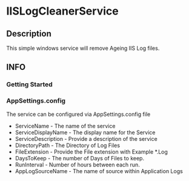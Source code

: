 # IISLogCleanerService
 
## Description

This simple windows service will remove Ageing IIS Log files. 

## INFO 

### Getting Started


### AppSettings.config 

The service can be configured via AppSettings.config file 

* ServiceName - The name of the service
* ServiceDisplayName - The display name for the Service
* ServiceDescription - Provide a description of the service
* DirectoryPath - The Directory of Log Files
* FileExtension - Provide the File extension with Example *.Log
* DaysToKeep - The number of Days of Files to keep.
* RunInterval - Number of hours between each run. 
* AppLogSourceName - The name of source within Application Logs

